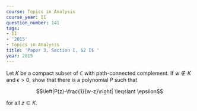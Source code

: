 ```yaml
---
course: Topics in Analysis
course_year: II
question_number: 141
tags:
- II
- '2015'
- Topics in Analysis
title: 'Paper 3, Section I, $2 I$ '
year: 2015
---
```




Let $K$ be a compact subset of $\mathbb{C}$ with path-connected complement. If $w \notin K$ and $\epsilon>0$, show that there is a polynomial $P$ such that

$$\left|P(z)-\frac{1}{w-z}\right| \leqslant \epsilon$$

for all $z \in K$.